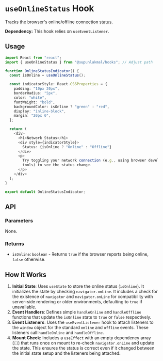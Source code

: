 # `useOnlineStatus` Hook

Tracks the browser's online/offline connection status.

**Dependency:** This hook relies on `useEventListener`.

## Usage

```typescript
import React from "react";
import { useOnlineStatus } from "@supunlakmal/hooks"; // Adjust path

function OnlineStatusIndicator() {
  const isOnline = useOnlineStatus();

  const indicatorStyle: React.CSSProperties = {
    padding: "10px 20px",
    borderRadius: "5px",
    color: "white",
    fontWeight: "bold",
    backgroundColor: isOnline ? "green" : "red",
    display: "inline-block",
    margin: "20px 0",
  };

  return (
    <div>
      <h1>Network Status</h1>
      <div style={indicatorStyle}>
        Status: {isOnline ? "Online" : "Offline"}
      </div>
      <p>
        Try toggling your network connection (e.g., using browser developer
        tools) to see the status change.
      </p>
    </div>
  );
}

export default OnlineStatusIndicator;
```

## API

### Parameters

None.

### Returns

- `isOnline`: `boolean` - Returns `true` if the browser reports being online, `false` otherwise.

## How it Works

1.  **Initial State**: Uses `useState` to store the online status (`isOnline`). It initializes the state by checking `navigator.onLine`. It includes a check for the existence of `navigator` and `navigator.onLine` for compatibility with server-side rendering or older environments, defaulting to `true` if unavailable.
2.  **Event Handlers**: Defines simple `handleOnline` and `handleOffline` functions that update the `isOnline` state to `true` or `false` respectively.
3.  **Event Listeners**: Uses the `useEventListener` hook to attach listeners to the `window` object for the standard `online` and `offline` events. These listeners call `handleOnline` and `handleOffline`.
4.  **Mount Check**: Includes a `useEffect` with an empty dependency array (`[]`) that runs once on mount to re-check `navigator.onLine` and update the state. This ensures the status is correct even if it changed between the initial state setup and the listeners being attached.
